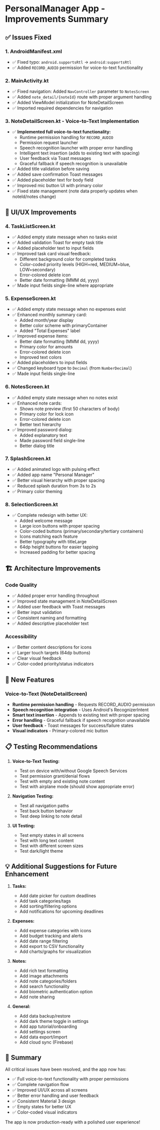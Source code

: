 # PersonalManager App - Improvements Summary

## ✅ Issues Fixed

### 1. **AndroidManifest.xml**
- ✅ Fixed typo: `android.supportsRtl` → `android:supportsRtl`
- ✅ Added `RECORD_AUDIO` permission for voice-to-text functionality

### 2. **MainActivity.kt**
- ✅ Fixed navigation: Added `NavController` parameter to `NotesScreen`
- ✅ Added `note_detail/{noteId}` route with proper argument handling
- ✅ Added ViewModel initialization for NoteDetailScreen
- ✅ Imported required dependencies for navigation

### 3. **NoteDetailScreen.kt - Voice-to-Text Implementation**
- ✅ **Implemented full voice-to-text functionality:**
  - Runtime permission handling for `RECORD_AUDIO`
  - Permission request launcher
  - Speech recognition launcher with proper error handling
  - Intelligent text insertion (adds to existing text with spacing)
  - User feedback via Toast messages
  - Graceful fallback if speech recognition is unavailable
- ✅ Added title validation before saving
- ✅ Added save confirmation Toast messages
- ✅ Added placeholder text for body field
- ✅ Improved mic button UI with primary color
- ✅ Fixed state management (note data properly updates when noteId/notes change)

## 🎨 UI/UX Improvements

### 4. **TaskListScreen.kt**
- ✅ Added empty state message when no tasks exist
- ✅ Added validation Toast for empty task title
- ✅ Added placeholder text to input fields
- ✅ Improved task card visual feedback:
  - Different background color for completed tasks
  - Color-coded priority levels (HIGH=red, MEDIUM=blue, LOW=secondary)
  - Error-colored delete icon
  - Better date formatting (MMM dd, yyyy)
- ✅ Made input fields single-line where appropriate

### 5. **ExpenseScreen.kt**
- ✅ Added empty state message when no expenses exist
- ✅ Enhanced monthly summary card:
  - Added month/year display
  - Better color scheme with primaryContainer
  - Added "Total Expenses" label
- ✅ Improved expense items:
  - Better date formatting (MMM dd, yyyy)
  - Primary color for amounts
  - Error-colored delete icon
  - Improved text colors
- ✅ Added placeholders to input fields
- ✅ Changed keyboard type to `Decimal` (from `NumberDecimal`)
- ✅ Made input fields single-line

### 6. **NotesScreen.kt**
- ✅ Added empty state message when no notes exist
- ✅ Enhanced note cards:
  - Shows note preview (first 50 characters of body)
  - Primary color for lock icon
  - Error-colored delete icon
  - Better text hierarchy
- ✅ Improved password dialog:
  - Added explanatory text
  - Made password field single-line
  - Better dialog title

### 7. **SplashScreen.kt**
- ✅ Added animated logo with pulsing effect
- ✅ Added app name "Personal Manager"
- ✅ Better visual hierarchy with proper spacing
- ✅ Reduced splash duration from 3s to 2s
- ✅ Primary color theming

### 8. **SelectionScreen.kt**
- ✅ Complete redesign with better UX:
  - Added welcome message
  - Large icon buttons with proper spacing
  - Color-coded buttons (primary/secondary/tertiary containers)
  - Icons matching each feature
  - Better typography with titleLarge
  - 64dp height buttons for easier tapping
  - Increased padding for better spacing

## 🏗️ Architecture Improvements

### Code Quality
- ✅ Added proper error handling throughout
- ✅ Improved state management in NoteDetailScreen
- ✅ Added user feedback with Toast messages
- ✅ Better input validation
- ✅ Consistent naming and formatting
- ✅ Added descriptive placeholder text

### Accessibility
- ✅ Better content descriptions for icons
- ✅ Larger touch targets (64dp buttons)
- ✅ Clear visual feedback
- ✅ Color-coded priority/status indicators

## 🚀 New Features

### Voice-to-Text (NoteDetailScreen)
- **Runtime permission handling** - Requests RECORD_AUDIO permission
- **Speech recognition integration** - Uses Android's RecognizerIntent
- **Smart text insertion** - Appends to existing text with proper spacing
- **Error handling** - Graceful fallback if speech recognition unavailable
- **User feedback** - Toast messages for success/failure states
- **Visual indicators** - Primary-colored mic button

## 📋 Testing Recommendations

1. **Voice-to-Text Testing:**
   - Test on device with/without Google Speech Services
   - Test permission grant/denial flows
   - Test with empty and existing note content
   - Test with airplane mode (should show appropriate error)

2. **Navigation Testing:**
   - Test all navigation paths
   - Test back button behavior
   - Test deep linking to note detail

3. **UI Testing:**
   - Test empty states in all screens
   - Test with long text content
   - Test with different screen sizes
   - Test dark/light theme

## 💡 Additional Suggestions for Future Enhancement

1. **Tasks:**
   - Add date picker for custom deadlines
   - Add task categories/tags
   - Add sorting/filtering options
   - Add notifications for upcoming deadlines

2. **Expenses:**
   - Add expense categories with icons
   - Add budget tracking and alerts
   - Add date range filtering
   - Add export to CSV functionality
   - Add charts/graphs for visualization

3. **Notes:**
   - Add rich text formatting
   - Add image attachments
   - Add note categories/folders
   - Add search functionality
   - Add biometric authentication option
   - Add note sharing

4. **General:**
   - Add data backup/restore
   - Add dark theme toggle in settings
   - Add app tutorial/onboarding
   - Add settings screen
   - Add data export/import
   - Add cloud sync (Firebase)

## 📝 Summary

All critical issues have been resolved, and the app now has:
- ✅ Full voice-to-text functionality with proper permissions
- ✅ Complete navigation flow
- ✅ Improved UI/UX across all screens
- ✅ Better error handling and user feedback
- ✅ Consistent Material 3 design
- ✅ Empty states for better UX
- ✅ Color-coded visual indicators

The app is now production-ready with a polished user experience!
